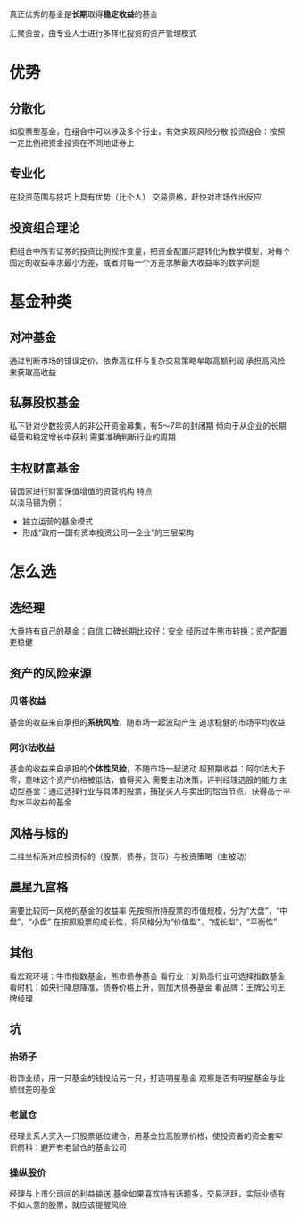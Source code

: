 真正优秀的基金是**长期**取得**稳定收益**的基金

汇聚资金，由专业人士进行多样化投资的资产管理模式

# 优势
## 分散化
如股票型基金，在组合中可以涉及多个行业，有效实现风险分散
投资组合：按照一定比例把资金投资在不同地证券上
## 专业化
在投资范围与技巧上具有优势（比个人）
交易资格，赶快对市场作出反应

## 投资组合理论
把组合中所有证券的投资比例视作变量，把资金配置问题转化为数学模型，对每个固定的收益率求最小方差，或者对每一个方差求解最大收益率的数学问题

# 基金种类
## 对冲基金
通过判断市场的错误定价，依靠高杠杆与复杂交易策略牟取高额利润
承担高风险来获取高收益
## 私募股权基金
私下针对少数投资人的非公开资金募集，有5～7年的封闭期
倾向于从企业的长期经营和稳定增长中获利
需要准确判断行业的周期
## 主权财富基金
替国家进行财富保值增值的资管机构
特点  
以淡马锡为例：
* 独立运营的基金模式
* 形成“政府—国有资本投资公司—企业”的三层架构

# 怎么选
## 选经理
大量持有自己的基金：自信
口碑长期比较好：安全
经历过牛熊市转换：资产配置更稳健
## 资产的风险来源
### 贝塔收益
基金的收益来自承担的**系统风险**，随市场一起波动产生
追求稳健的市场平均收益
### 阿尔法收益
基金的收益来自承担的**个体性风险**，不随市场一起波动
超预期收益：阿尔法大于零，意味这个资产价格被低估，值得买入
需要主动决策，评判经理选股的能力
主动型基金：通过选择行业与具体的股票，捕捉买入与卖出的恰当节点，获得高于平均水平收益的基金
## 风格与标的
二维坐标系对应投资标的（股票，债券，货币）与投资策略（主被动）
## 晨星九宫格
需要比较同一风格的基金的收益率
先按照所持股票的市值规模，分为“大盘”，“中盘”，“小盘”
在按照股票的成长性，将风格分为“价值型”，“成长型”，“平衡性”
## 其他
看宏观环境：牛市指数基金，熊市债券基金
看行业：对熟悉行业可选择指数基金
看时机：如央行降息降准，债券价格上升，则加大债券基金
看品牌：王牌公司王牌经理
## 坑
### 抬轿子
粉饰业绩，用一只基金的钱投给另一只，打造明星基金
观察是否有明星基金与业绩很差的基金
### 老鼠仓
经理关系人买入一只股票低位建仓，用基金拉高股票价格，使投资者的资金套牢
识前科：避开有老鼠仓的基金公司
### 操纵股价
经理与上市公司间的利益输送
基金如果喜欢持有话题多，交易活跃，实际业绩有不如人意的股票，就应该提醒风险
